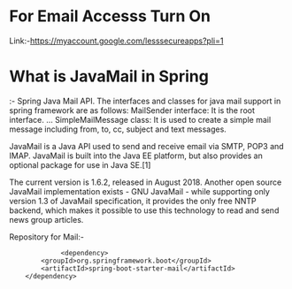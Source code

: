 
# For Email Accesss Turn On 
Link:-https://myaccount.google.com/lesssecureapps?pli=1

# What is JavaMail in Spring

:- Spring Java Mail API. The interfaces and classes for java mail support in spring framework are as follows: MailSender interface: It is the root interface. ... SimpleMailMessage class: It is used to create a simple mail message including from, to, cc, subject and text messages.

JavaMail is a Java API used to send and receive email via SMTP, POP3 and IMAP. JavaMail is built into the Java EE platform, but also provides an optional package for use in Java SE.[1]

The current version is 1.6.2, released in August 2018. Another open source JavaMail implementation exists - GNU JavaMail - while supporting only version 1.3 of JavaMail specification, it provides the only free NNTP backend, which makes it possible to use this technology to read and send news group articles.


Repository for Mail:-

                 <dependency>
			<groupId>org.springframework.boot</groupId>
			<artifactId>spring-boot-starter-mail</artifactId>
		</dependency>
		
		
		
		

